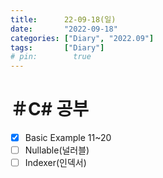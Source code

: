 ```yaml
---
title:      22-09-18(일)
date:       "2022-09-18"
categories: ["Diary", "2022.09"]
tags:       ["Diary"]
# pin:        true
---
```


# ＃C# 공부
- [x] Basic Example 11~20
- [ ] Nullable(널러블)
- [ ] Indexer(인덱서)